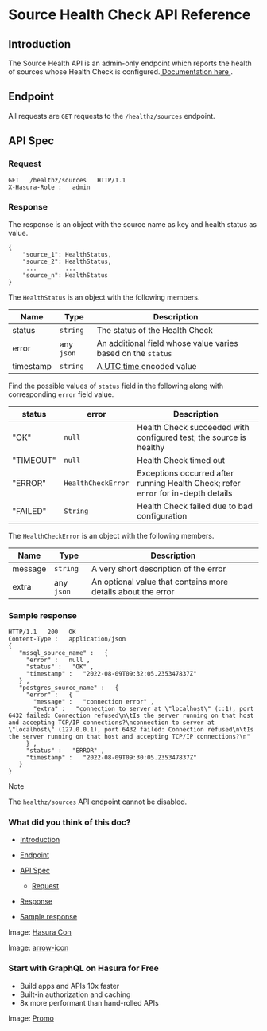 # Source Health Check API Reference

## Introduction​

The Source Health API is an admin-only endpoint which reports the health of sources whose Health Check is configured.[ Documentation here ](https://hasura.io/docs/latest/deployment/health-checks/source-health-check/).

## Endpoint​

All requests are `GET` requests to the `/healthz/sources` endpoint.

## API Spec​

### Request​

```
GET   /healthz/sources   HTTP/1.1
X-Hasura-Role :   admin
```

### Response​

The response is an object with the source name as key and health status as value.

```
{
    "source_1": HealthStatus,
    "source_2": HealthStatus,
     ...        ...
    "source_n": HealthStatus
}
```

The `HealthStatus` is an object with the following members.

| Name | Type | Description |
|---|---|---|
| status |  `string`  | The status of the Health Check |
| error | any `json`  | An additional field whose value varies based on the `status`  |
| timestamp |  `string`  | A[ UTC time ](https://en.wikipedia.org/wiki/Coordinated_Universal_Time)encoded value |


Find the possible values of `status` field in the following along with corresponding `error` field value.

| status | error | Description |
|---|---|---|
| "OK" |  `null`  | Health Check succeeded with configured test; the source is healthy |
| "TIMEOUT" |  `null`  | Health Check timed out |
| "ERROR" |  `HealthCheckError`  | Exceptions occurred after running Health Check; refer `error` for in-depth details |
| "FAILED" |  `String`  | Health Check failed due to bad configuration |


The `HealthCheckError` is an object with the following members.

| Name | Type | Description |
|---|---|---|
| message |  `string`  | A very short description of the error |
| extra | any `json`  | An optional value that contains more details about the error |


### Sample response​

```
HTTP/1.1   200   OK
Content-Type :   application/json
{
   "mssql_source_name" :   {
     "error" :   null ,
     "status" :   "OK" ,
     "timestamp" :   "2022-08-09T09:32:05.235347837Z"
   } ,
   "postgres_source_name" :   {
     "error" :   {
       "message" :   "connection error" ,
       "extra" :   "connection to server at \"localhost\" (::1), port 6432 failed: Connection refused\n\tIs the server running on that host and accepting TCP/IP connections?\nconnection to server at \"localhost\" (127.0.0.1), port 6432 failed: Connection refused\n\tIs the server running on that host and accepting TCP/IP connections?\n"
     } ,
     "status" :   "ERROR" ,
     "timestamp" :   "2022-08-09T09:30:05.235347837Z"
   }
}
```

Note

The `healthz/sources` API endpoint cannot be disabled.

### What did you think of this doc?

- [ Introduction ](https://hasura.io/docs/latest/api-reference/source-health/#introduction)
- [ Endpoint ](https://hasura.io/docs/latest/api-reference/source-health/#endpoint)
- [ API Spec ](https://hasura.io/docs/latest/api-reference/source-health/#api-spec)
    - [ Request ](https://hasura.io/docs/latest/api-reference/source-health/#request)

- [ Response ](https://hasura.io/docs/latest/api-reference/source-health/#response)

- [ Sample response ](https://hasura.io/docs/latest/api-reference/source-health/#sample-response)


Image: [ Hasura Con ](https://res.cloudinary.com/dh8fp23nd/image/upload/v1686154570/hasura-con-2023/has-con-light-date_r2a2ud.png)

Image: [ arrow-icon ](https://res.cloudinary.com/dh8fp23nd/image/upload/v1683723549/main-web/chevron-right_ldbi7d.png)

### Start with GraphQL on Hasura for Free

- Build apps and APIs 10x faster
- Built-in authorization and caching
- 8x more performant than hand-rolled APIs


Image: [ Promo ](https://hasura.io/docs/assets/images/hasura-free-ff60e409244e0ea12b5a3045d1a9096b.png)